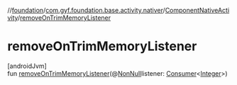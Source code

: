 //[foundation](../../../index.md)/[com.gyf.foundation.base.activity.nativer](../index.md)/[ComponentNativeActivity](index.md)/[removeOnTrimMemoryListener](remove-on-trim-memory-listener.md)

# removeOnTrimMemoryListener

[androidJvm]\
fun [removeOnTrimMemoryListener](remove-on-trim-memory-listener.md)(@[NonNull](https://developer.android.com/reference/kotlin/androidx/annotation/NonNull.html)listener: [Consumer](https://developer.android.com/reference/kotlin/androidx/core/util/Consumer.html)&lt;[Integer](https://developer.android.com/reference/kotlin/java/lang/Integer.html)&gt;)